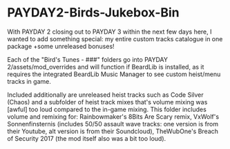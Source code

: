 # PAYDAY2-Birds-Jukebox-Bin
With PAYDAY 2 closing out to PAYDAY 3 within the next few days here, I wanted to add something special: my entire custom tracks catalogue in one package +some unreleased bonuses!

Each of the "Bird's Tunes - ###" folders go into PAYDAY 2/assets/mod_overrides and will function if BeardLib is installed, 
as it requires the integrated BeardLib Music Manager to see custom heist/menu tracks in game.

Included additionally are unreleased heist tracks such as Code Silver (Chaos) and a subfolder of heist track mixes that's volume mixing was [awful] too loud compared to the in-game mixing.
This folder includes volume and remixing for:
Rainbowmaker's 8Bits Are Scary remix,
VxWolf's Sonnenfinsternis (includes 50/50 assault wave tracks: one version is from their Youtube, alt version is from their Soundcloud),
TheWubOne's Breach of Security 2017 (the mod itself also was a bit too loud).
